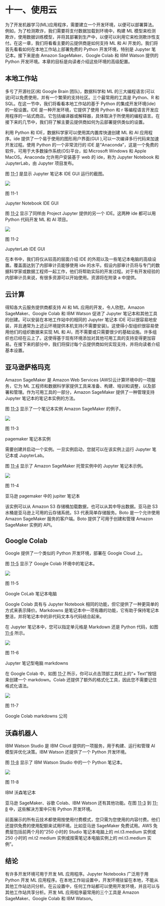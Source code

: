 # 十一、使用云

为了开发机器学习(ML)应用程序，需要建立一个开发环境，以便可以部署算法。例如，为了检测欺诈，我们需要将支付数据加载到环境中，构建 ML 模型来检测欺诈，使用数据训练模型，并将其部署到生产中，以便可以利用它来检测欺诈性支付。在这一章，我们将看看主要的云提供商是如何支持 ML 和 AI 开发的。我们将首先看看如何在本地工作站上部署免费的 Python 开发环境，特别是 Jupyter 笔记本。接下来是由 Amazon SageMaker、Google Colab 和 IBM Watson 提供的 Python 开发环境。本章的目标是向读者介绍这些环境的高级配置。

## 本地工作站

多亏了开源社区(和 Google Brain 团队)，数据科学和 ML 的三大编程语言(可以说)可以免费使用，并有一个繁荣的支持社区。三个最常用的工具是 Python、R 和 SQL。在这一节中，我们将看看本地工作站的基于 Python 的集成开发环境(ide)的一般设置。IDE 是一种开发环境，它提供了使用 Python 和 r 等编程语言开发应用程序的一站式商店。它包括编译器或解释器，具体取决于所使用的编程语言。在接下来的几节中，我们将了解主要云提供商如何为云部署提供类似的设置。

利用 Python 和 IDE，数据科学家可以使用其内置库快速创建 ML 和 AI 应用程序。ide 提供了一个易于使用的图形用户界面(GUI ),可以一次编译多行代码来加速开发过程。使用 Python 的一个非常流行的 IDE 是“Anaconda”，这是一个免费的软件，可用于大多数操作系统(OS)平台，如 Microsoft Windows 和 Apple MacOS。Anaconda 允许用户安装基于 web 的 ide，称为 Jupyter Notebook 和 JupyterLab，由 Jupyter 项目发布。

图 [11-1](#Fig1) 是显示 Jupyter 笔记本 IDE GUI 运行的截图。

![](img/513842_1_En_11_Fig1_HTML.jpg)

图 11-1

Jupyter Notebook IDE GUI

图 [11-2](#Fig2) 显示了同样由 Project Jupyter 提供的另一个 IDE。这两种 ide 都可以用 Python 代码开发 ML 和 AI 项目。

![](img/513842_1_En_11_Fig2_HTML.jpg)

图 11-2

JupyterLab IDE GUI

在本书中，我们将仅从较高的层面介绍 IDE 的外观以及一些笔记本电脑的高级设置。覆盖面达到了内部审计员能够使用 ide 的水平。假设内部审计员将与专门的数据科学家或数据工程师一起工作，他们将帮助实际的开发过程。对于有开发经验的内部审计员来说，有很多资源可以开始使用。资源将在附录 a 中提供。

## 云计算

得知各大云服务提供商都支持 AI 和 ML 应用的开发，令人欣慰。Amazon SageMaker、Google Colab 和 IBM Watson 促进了 Jupyter 笔记本和其他工具的创建。可以安装在本地工作站中的相同的 Jupyter 笔记本 IDE 可以很容易地安装，并且通常为上述云环境提供本机支持(不需要安装)。这使得小型组织很容易使用他们的组织数据来实现 ML 和 AI，而不需要或只需要很少的基础设施。许多组织也已经在云上了。这使得基于现有环境添加对其他可用工具的支持变得更加容易。在接下来的部分中，我们将探讨每个云提供商如何实现支持，并将向读者介绍基本设置。

## 亚马逊萨格玛克

Amazon SageMaker 是 Amazon Web Services (AWS)云计算环境中的一项服务，它为 ML 工程师和数据科学家提供工具来准备、构建、培训和调整，以及部署和管理。作为可用工具的一部分，Amazon SageMaker 提供了一种管理支持 Jupyter 笔记本的笔记本实例的方法。

图 [11-3](#Fig3) 显示了一个笔记本实例 Amazon SageMaker 的例子。

![](img/513842_1_En_11_Fig3_HTML.jpg)

图 11-3

pagemaker 笔记本实例

需要创建并启动一个实例。一旦实例启动，您就可以在该实例上运行 Jupyter 笔记本或 JupyterLab。

图 [11-4](#Fig4) 显示了 Amazon SageMaker 托管实例中的 Jupyter 笔记本示例。

![](img/513842_1_En_11_Fig4_HTML.jpg)

图 11-4

亚马逊 pagemaker 中的 jupiter 笔记本

该实例可以从 Amazon S3 存储桶加载数据，也可以从其中导出数据。亚马逊 S3 水桶是亚马逊上可用的云存储系统。S3 代表简单存储服务。Boto 是一个允许使用 Amazon SageMaker 服务的客户端。Boto 提供了可用于创建和管理 Amazon SageMaker 实例的 API。

## Google Colab

Google 提供了一个类似的 Python 开发环境，部署在 Google Cloud 上。

图 [11-5](#Fig5) 显示了 Google Colab 环境中的笔记本。

![](img/513842_1_En_11_Fig5_HTML.jpg)

图 11-5

Google CoLab 笔记本电脑

Google Colab 具有与 Jupyter Notebook 相同的功能，但它提供了一种更简单的方式来表示降价。Markdowns 是笔记本中一项有趣的功能，它有助于保持笔记本整洁，并将笔记本中的非代码文本与代码结合起来。

在 Jupyter 笔记本中，您可以指定单元格是 Markdown 还是 Python 代码，如图 [11-6](#Fig6) 所示。

![](img/513842_1_En_11_Fig6_HTML.jpg)

图 11-6

Jupyter 笔记型电脑 markdowns

在 Google Colab 中，如图 [11-7](#Fig7) 所示，你可以点击顶部工具栏上的“+ Text”按钮来创建一个 markdown。Colab 还提供了额外的格式化工具，因此您不需要记住格式化语法。

![](img/513842_1_En_11_Fig7_HTML.jpg)

图 11-7

Google Colab markdowns 公司

## 沃森机器人

IBM Watson Studio 是 IBM Cloud 提供的一项服务，用于构建、运行和管理 AI 模型并优化决策。IBM Watson 还提供了一个 Python 开发环境。

图 [11-8](#Fig8) 显示了 IBM Watson Studio 中的一个 Python 笔记本。

![](img/513842_1_En_11_Fig8_HTML.jpg)

图 11-8

IBM 沃森笔记本

亚马逊 SageMaker、谷歌 Colab、IBM Watson 还有其他功能。在图 [11-3](#Fig3) 到 [11-8](#Fig8) 中，这些解决方案中只有 Python 开发环境。

前面展示的所有云技术都使用按使用付费模式，您只需为您使用的内容付费。他们还提供免费的使用配额来试用环境。比如亚马逊 SageMaker 免费试用。AWS 免费层包括前两个月的“250 小时的 Studio 笔记本电脑上的 ml.t3.medium 实例或 250 小时的 ml.t2 medium 实例或按需笔记本电脑实例上的 ml.t3.medium 实例”。

## 结论

有许多开发环境可用于开发 ML 应用程序。Jupyter Notebooks 广泛用于用 Python 开发 ML 应用程序。在本地工作站设置中，开发环境驻留在本地，不能从其他工作站访问分析。在云设置中，任何工作站都可以使用开发环境，并且可以与其他工作站共享分析。开发 ML 应用程序最常用的三个工具是 Amazon SageMaker、Google Colab 和 IBM Watson。